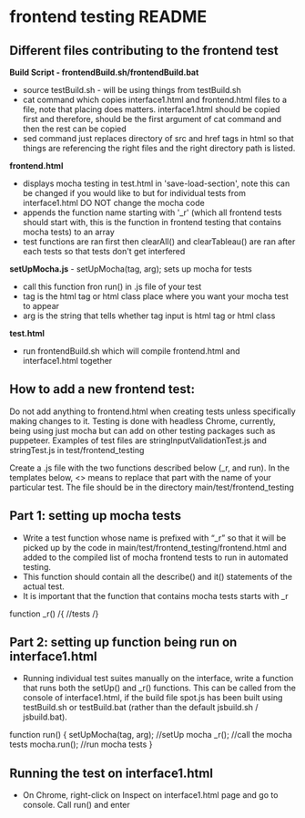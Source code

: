 frontend testing README
================

Different files contributing to the frontend test
----------------

**Build Script - frontendBuild.sh/frontendBuild.bat**
* source testBuild.sh - will be using things from testBuild.sh
* cat command which copies interface1.html and frontend.html files to a file, note that placing does matters. interface1.html should be copied first and therefore, should be the first argument of cat command and then the rest can be copied
* sed command just replaces directory of src and href tags in html so that things are referencing the right files and the right directory path is listed. 

**frontend.html**
* displays mocha testing in test.html in 'save-load-section', note this can be changed if you would like to but for individual tests from interface1.html DO NOT change the mocha code
* appends the function name starting with '_r' (which all frontend tests should start with, this is the function in frontend testing that contains mocha tests) to an array
* test functions are ran first then clearAll() and clearTableau() are ran after each tests so that tests don't get interfered

**setUpMocha.js** - setUpMocha(tag, arg); sets up mocha for tests
* call this function fron run<test>() in .js file of your test
* tag is the html tag or html class place where you want your mocha test to appear
* arg is the string that tells whether tag input is html tag or html class

**test.html**
* run frontendBuild.sh which will compile frontend.html and interface1.html together

How to add a new frontend test:
----------------
Do not add anything to frontend.html when creating tests unless specifically making changes to it. Testing is done with headless Chrome, currently, being using just mocha but can add on other testing packages such as puppeteer. Examples of test files are stringInputValidationTest.js and stringTest.js in test/frontend_testing

Create a .js file with the two functions described below (_r<test>, and run<test>). In the templates below, <> means to replace that part with the name of your particular test. The file should be in the directory main/test/frontend_testing

Part 1: setting up mocha tests
----------------
* Write a test function whose name is prefixed with “_r” so that it will be picked up by the code in main/test/frontend_testing/frontend.html and added to the compiled list of mocha frontend tests to run in automated testing.
* This function should contain all the describe() and it() statements of the actual test.
* It is important that the function that contains mocha tests starts with _r

function _r<test>() /{
	//tests
/}

Part 2: setting up function being run on interface1.html
----------------
* Running individual test suites manually on the interface, write a function that runs both the setUp<test>() and _r<test>() functions. This can be called from the console of interface1.html, if the build file spot.js has been built using testBuild.sh or testBuild.bat (rather than the default jsbuild.sh / jsbuild.bat). 

function run<test>() {
   setUpMocha(tag, arg);  //setUp mocha
   _r<test>();    //call the mocha tests
   mocha.run();   //run mocha tests
}


Running the test on interface1.html
----------------
* On Chrome, right-click on Inspect on interface1.html page and go to console. Call run<test>() and enter

